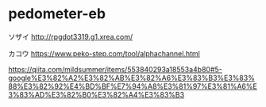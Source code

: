 # pedometer-eb

ソザイ
http://rpgdot3319.g1.xrea.com/

カコウ
https://www.peko-step.com/tool/alphachannel.html

https://qiita.com/mildsummer/items/553840293a18553a4b80#5-google%E3%82%A2%E3%82%AB%E3%82%A6%E3%83%B3%E3%83%88%E3%82%92%E4%BD%BF%E7%94%A8%E3%81%97%E3%81%A6%E3%83%AD%E3%82%B0%E3%82%A4%E3%83%B3
